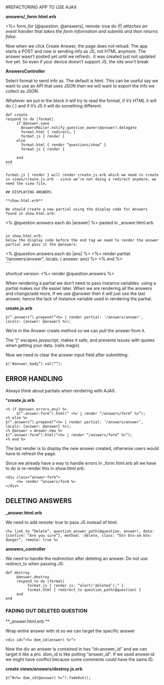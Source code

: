 #REFACTORING APP TO USE AJAX


**answers/_form.html.erb**

<%= form_for [@question, @answers], remote: true do |f|
*attaches an event handler that takes the form information and submits and then returns false.*

Now when we click Create Answer, the page does not reload. The app starts a POST and now is sending info as JS, not HTML anymore. The answer wasn’t posted yet until we refresh.. it was created just not updated live yet. So even if your device doesn’t support JS, the site won’t break


**AnswersController**

Select format to send info as. The default is html. This can be useful say we want to use an API that uses JSON then we will want to export the info we collect as JSON.

Whatever we put in the block it will try to read the format, if it’s HTML it will do { } and if it’s JS it will do something different.

````
def create
respond_to do |format|
     if @answer.save
       AnswersMailer.notify_question_owner(@answer).delegate
       format.html { redirect… }
       format.js { render }
     else
       format.html { render “questions/show” }
       format.js { render }
  
     end
end
```

format.js { render } will render create.js.erb which we need to create in views/create.js.erb - since we’re not doing a redirect anymore, we need the view file.

## DISPLAYING ANSWERS

**show.html.erb**

We should create a new partial using the display code for Answers found in show.html.erb:
````
<% @question.answers each do |answer| %> pasted in _answer.html.erb
````

in show.html.erb:
below the display code before the end tag we need to render the answer partial and pass it the @answers:

````
<div class=“answers”>
<% @question.answers.each do |ans| %>
<%= render partial: “/answers/answer”,  locals: { answer: ans} %>
<% end %>
</div>
````

shortcut version: <%= render @question.answers %>

When rendering a partial we don’t need to pass instance variables. using a partial makes our life easier later. When we are rendering all the answers and change/add more, if we use @answer then it will just use the last answer, hence the lack of instance variable used in rendering the partial.


**create.js.erb**

````
$(“.answers”).prepend(“<%= j render partial: '/answers/answer', locals: {answer: @answer} %>);
````

We’re in the Answer create method so we can pull the answer from it.

The “j” escapes javascript, makes it safe, and prevents issues with quotes when getting your data. (rails magix)

Now we need to clear the answer input field after submitting:

````
$(‘#answer_body”).val(“”);
````


## ERROR HANDLING 

Always think about partials when rendering with AJAX. 

***create.js.erb**

````
<% if @answer.errors.any? %>
     $(“.answer-form”).html(“ <%= j render “/answers/form” %>”);
<% else %>
$(“.answers”).prepend(“<%= j render partial: ’/answers/answer’, locals: {answer: @answer} %>);
<% @answer = Answer.new %> 
$(“.answer-form”).html(“<%= j render “/answers/form” %>”);
<% end %>
````
The last render is to display the new answer created, otherwise users would have to refresh the page.

Since we already have a way to handle errors in _form.html.erb all we have to do is re-render this in *show.html.erb*:

````
<div class=“answer-form”>
     <%= render “answers/form %>
</div>
````

## DELETING ANSWERS 

**_answer.html.erb**

We need to add remote: true to pass JS instead of html.

````
<%= link_to “Delete”, question_answer_path(@question, answer), data: {confirm: “Are you sure”}, method: :delete, class: “btn btn-sm btn-danger”, remote: true %>
````

**answers_controller**

We need to handle the redirection after deleting an answer. Do not use redirect_to when passing JS: 

````
def destroy
     @answer.destroy 
     respond_to do |format|
          format.js { render js: “alert(‘deleted’);” }
          format.html { redirect_to question_path(@question) }
     end
end
````

### FADING OUT DELETED QUESTION

**_answer.html.erb **

Wrap entire answer with id so we can target the specific answer
````
<div id=“<%= dom_id(answer) %>”>
````
Now the div an answer is contained in has “id=answer_id” and we can target it like a pro. dom_id is like putting “answer_id”. If we used answer.id we might have conflict because some comments could have the same ID.

**create views/answers/destroy.js.erb**

````
$(“#<%= dom_id(@answer) %>”).fadeOut();
````








